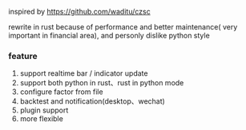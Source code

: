 inspired by https://github.com/waditu/czsc

rewrite in rust because of performance and better maintenance( very important in financial area), and personly dislike python style

### feature
1. support realtime bar / indicator update
2. support both python in rust、rust in python mode
3. configure factor from file
4. backtest and notification(desktop、wechat)
5. plugin support
6. more flexible